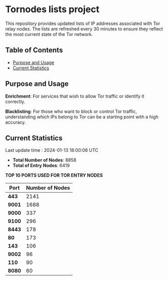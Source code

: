 # Tornodes lists project

This repository provides updated lists of IP addresses associated with Tor relay nodes. The lists are refreshed every 30 minutes to ensure they reflect the most current state of the Tor network.

## Table of Contents

- [Purpose and Usage](#purpose-and-usage)
- [Current Statistics](#current-statistics)


## Purpose and Usage

**Enrichment**: For services that wish to allow Tor traffic or identify it correctly.

**Blacklisting**: For those who want to block or control Tor traffic, understanding which IPs belong to Tor can be a starting point with a high accuracy.

## Current Statistics

Last update time : 2024-01-13 18:00:06 UTC

- **Total Number of Nodes**: 8858
- **Total of Entry Nodes**: 6419

**TOP 10 PORTS USED FOR TOR ENTRY NODES**

| **Port** | **Number of Nodes** |
|------|-----------------|
| **443**   | 2141  |
| **9001**   | 1688  |
| **9000**   | 337  |
| **9100**   | 296  |
| **8443**   | 178  |
| **80**   | 173  |
| **143**   | 106  |
| **9002**   | 96  |
| **110**   | 90  |
| **8080**   | 60  |

